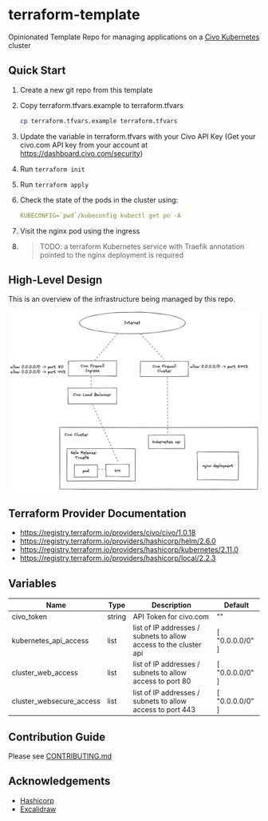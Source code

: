 # terraform-template

Opinionated Template Repo for managing applications on a [Civo Kubernetes](https://www.civo.com) cluster 

## Quick Start

1. Create a new git repo from this template

2. Copy terraform.tfvars.example to terraform.tfvars

   ```bash
   cp terraform.tfvars.example terraform.tfvars
   ```

3. Update the variable in terraform.tfvars with your Civo API Key (Get your civo.com API key from your account at https://dashboard.civo.com/security)

4. Run `terraform init`

5. Run `terraform apply`

6. Check the state of the pods in the cluster using: 

   ```yaml
   KUBECONFIG=`pwd`/kubeconfig kubectl get po -A
   ```

7. Visit the nginx pod using the ingress 

8. > TODO: a terraform Kubernetes service with Traefik annotation pointed to the nginx deployment is required

## High-Level Design

This is an overview of the infrastructure being managed by this repo.  

![HLD](./hld.excalidraw.png)

## Terraform Provider Documentation

* https://registry.terraform.io/providers/civo/civo/1.0.18
* https://registry.terraform.io/providers/hashicorp/helm/2.6.0
* https://registry.terraform.io/providers/hashicorp/kubernetes/2.11.0
* https://registry.terraform.io/providers/hashicorp/local/2.2.3

## Variables

| Name | Type | Description | Default |
|------|------|-------------|---------|
| civo_token | string | API Token for civo.com | "" |
| kubernetes_api_access |  list | list of IP addresses / subnets to allow access to the cluster api | [ "0.0.0.0/0" ] |
| cluster_web_access | list | list of IP addresses / subnets to allow access to port 80 | [ "0.0.0.0/0" ] |
| cluster_websecure_access | list | list of IP addresses / subnets to allow access to port 443 | [ "0.0.0.0/0" ] |

## Contribution Guide

Please see [CONTRIBUTING.md](contributing.md)

## Acknowledgements

- [Hashicorp](https://www.hashicorp.com)
- [Excalidraw](https://github.com/excalidraw/excalidraw)